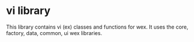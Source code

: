 # vi library

This library contains vi (ex) classes and functions for wex.
It uses the core, factory, data, common, ui wex libraries.
